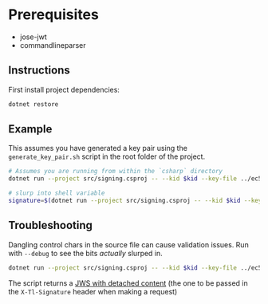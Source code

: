 # Prerequisites

- jose-jwt
- commandlineparser

## Instructions

First install project dependencies:

```bash
dotnet restore
```

## Example

This assumes you have generated a key pair using the `generate_key_pair.sh` script in the root folder of the project.

```bash
# Assumes you are running from within the `csharp` directory
dotnet run --project src/signing.csproj -- --kid $kid --key-file ../ec512-private-key.pem --payload ../payload.json

# slurp into shell variable
signature=$(dotnet run --project src/signing.csproj -- --kid $kid --key-file ../ec512-private-key.pem --payload ../payload.json 2>/dev/null)
```

## Troubleshooting
Dangling control chars in the source file can cause validation issues. Run with `--debug` to see the bits *actually* slurped in.

```bash
dotnet run --project src/signing.csproj -- --kid $kid --key-file ../ec512-private-key.pem --payload ../payload.json --debug

```

The script returns a [JWS with detached content](https://tools.ietf.org/html/rfc7515#appendix-F) (the one to be passed in the `X-Tl-Signature` header when making a request)
